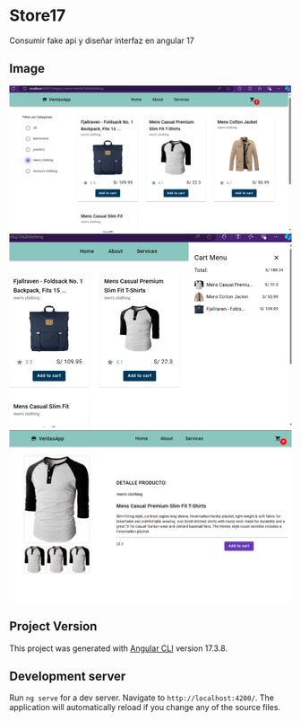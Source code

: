 # Store17

Consumir fake api y diseñar interfaz en angular 17

## Image

![Portada](./src/assets/img/portada.png)
![Cart](./src/assets/img/cart.png)
![Detalle](./src/assets/img/detalle.png)

## Project Version

This project was generated with [Angular CLI](https://github.com/angular/angular-cli) version 17.3.8.

## Development server

Run `ng serve` for a dev server. Navigate to `http://localhost:4200/`. The application will automatically reload if you change any of the source files.
